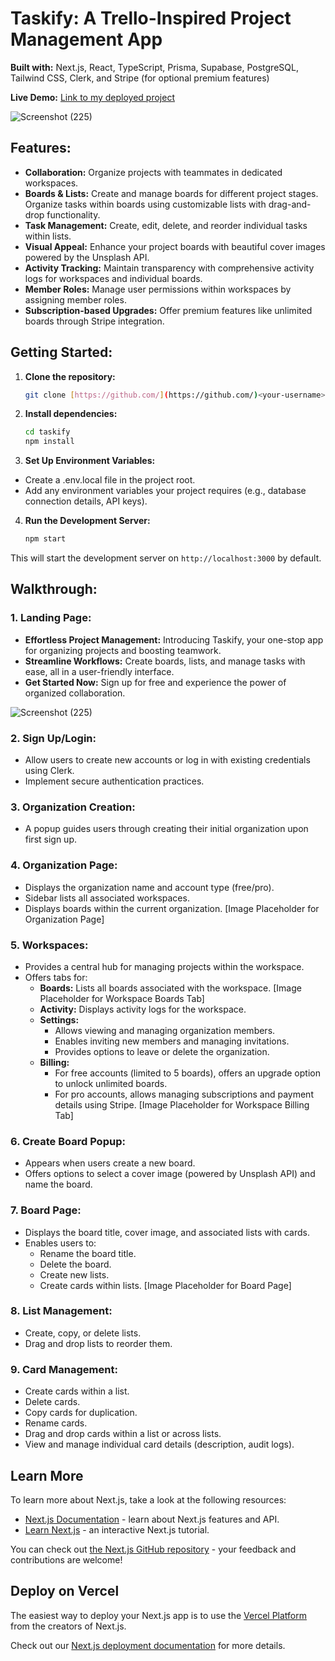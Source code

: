 # **Taskify: A Trello-Inspired Project Management App**
**Built with:** Next.js, React, TypeScript, Prisma, Supabase, PostgreSQL, Tailwind CSS, Clerk, and Stripe (for optional premium features)

**Live Demo:** [Link to my deployed project](https://taskify-app-virid.vercel.app/)

![Screenshot (225)](https://github.com/RishabhJain2404/taskify-app/assets/127675963/393c1e36-273d-4b22-822d-44eb46973fa1)

## Features:

- **Collaboration:** Organize projects with teammates in dedicated workspaces.
- **Boards & Lists:** Create and manage boards for different project stages. Organize tasks within boards using customizable lists with drag-and-drop functionality.
- **Task Management:** Create, edit, delete, and reorder individual tasks within lists.
- **Visual Appeal:** Enhance your project boards with beautiful cover images powered by the Unsplash API.
- **Activity Tracking:** Maintain transparency with comprehensive activity logs for workspaces and individual boards.
- **Member Roles:** Manage user permissions within workspaces by assigning member roles.
- **Subscription-based Upgrades:** Offer premium features like unlimited boards through Stripe integration.

## Getting Started:

1. **Clone the repository:**

   ```bash
   git clone [https://github.com/](https://github.com/)<your-username>/taskify.git


2. **Install dependencies:**

   ```bash
   cd taskify
   npm install

   
3. **Set Up Environment Variables:**

- Create a .env.local file in the project root.
- Add any environment variables your project requires (e.g., database connection details, API keys).


4. **Run the Development Server:**

    ```bash
    npm start

This will start the development server on `http://localhost:3000` by default.

## Walkthrough:


### 1. Landing Page:

- **Effortless Project Management:** Introducing Taskify, your one-stop app for organizing projects and boosting teamwork.
- **Streamline Workflows:** Create boards, lists, and manage tasks with ease, all in a user-friendly interface.
- **Get Started Now:** Sign up for free and experience the power of organized collaboration.

![Screenshot (225)](https://github.com/RishabhJain2404/taskify-app/assets/127675963/393c1e36-273d-4b22-822d-44eb46973fa1)

### 2. Sign Up/Login:

- Allow users to create new accounts or log in with existing credentials using Clerk.
- Implement secure authentication practices.

### 3. Organization Creation:

- A popup guides users through creating their initial organization upon first sign up.

### 4. Organization Page:

- Displays the organization name and account type (free/pro).
- Sidebar lists all associated workspaces.
- Displays boards within the current organization.
[Image Placeholder for Organization Page]

### 5. Workspaces:

- Provides a central hub for managing projects within the workspace.
- Offers tabs for:
  - **Boards:** Lists all boards associated with the workspace. [Image Placeholder for Workspace Boards Tab]
  - **Activity:** Displays activity logs for the workspace.
  - **Settings:**
    - Allows viewing and managing organization members.
    - Enables inviting new members and managing invitations.
    - Provides options to leave or delete the organization.
  - **Billing:**
    - For free accounts (limited to 5 boards), offers an upgrade option to unlock unlimited boards.
    - For pro accounts, allows managing subscriptions and payment details using Stripe. [Image Placeholder for Workspace Billing Tab]

### 6. Create Board Popup:

- Appears when users create a new board.
- Offers options to select a cover image (powered by Unsplash API) and name the board.

### 7. Board Page:

- Displays the board title, cover image, and associated lists with cards.
- Enables users to:
  - Rename the board title.
  - Delete the board.
  - Create new lists.
  - Create cards within lists.
[Image Placeholder for Board Page]

### 8. List Management:
- Create, copy, or delete lists.
- Drag and drop lists to reorder them.

### 9. Card Management:
- Create cards within a list.
- Delete cards.
- Copy cards for duplication.
- Rename cards.
- Drag and drop cards within a list or across lists.
- View and manage individual card details (description, audit logs).

## Learn More

To learn more about Next.js, take a look at the following resources:

- [Next.js Documentation](https://nextjs.org/docs) - learn about Next.js features and API.
- [Learn Next.js](https://nextjs.org/learn) - an interactive Next.js tutorial.

You can check out [the Next.js GitHub repository](https://github.com/vercel/next.js/) - your feedback and contributions are welcome!

## Deploy on Vercel

The easiest way to deploy your Next.js app is to use the [Vercel Platform](https://vercel.com/new?utm_medium=default-template&filter=next.js&utm_source=create-next-app&utm_campaign=create-next-app-readme) from the creators of Next.js.

Check out our [Next.js deployment documentation](https://nextjs.org/docs/deployment) for more details.
